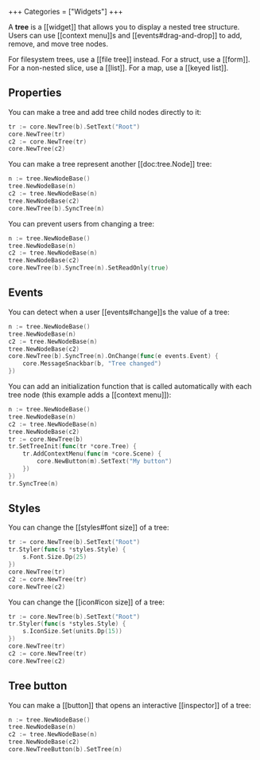 +++
Categories = ["Widgets"]
+++

A **tree** is a [[widget]] that allows you to display a nested tree structure. Users can use [[context menu]]s and [[events#drag-and-drop]] to add, remove, and move tree nodes.

For filesystem trees, use a [[file tree]] instead. For a struct, use a [[form]]. For a non-nested slice, use a [[list]]. For a map, use a [[keyed list]].

## Properties

You can make a tree and add tree child nodes directly to it:

```Go
tr := core.NewTree(b).SetText("Root")
core.NewTree(tr)
c2 := core.NewTree(tr)
core.NewTree(c2)
```

You can make a tree represent another [[doc:tree.Node]] tree:

```Go
n := tree.NewNodeBase()
tree.NewNodeBase(n)
c2 := tree.NewNodeBase(n)
tree.NewNodeBase(c2)
core.NewTree(b).SyncTree(n)
```

You can prevent users from changing a tree:

```Go
n := tree.NewNodeBase()
tree.NewNodeBase(n)
c2 := tree.NewNodeBase(n)
tree.NewNodeBase(c2)
core.NewTree(b).SyncTree(n).SetReadOnly(true)
```

## Events

You can detect when a user [[events#change]]s the value of a tree:

```Go
n := tree.NewNodeBase()
tree.NewNodeBase(n)
c2 := tree.NewNodeBase(n)
tree.NewNodeBase(c2)
core.NewTree(b).SyncTree(n).OnChange(func(e events.Event) {
    core.MessageSnackbar(b, "Tree changed")
})
```

You can add an initialization function that is called automatically with each tree node (this example adds a [[context menu]]):

```Go
n := tree.NewNodeBase()
tree.NewNodeBase(n)
c2 := tree.NewNodeBase(n)
tree.NewNodeBase(c2)
tr := core.NewTree(b)
tr.SetTreeInit(func(tr *core.Tree) {
    tr.AddContextMenu(func(m *core.Scene) {
        core.NewButton(m).SetText("My button")
    })
})
tr.SyncTree(n)
```

## Styles

You can change the [[styles#font size]] of a tree:

```Go
tr := core.NewTree(b).SetText("Root")
tr.Styler(func(s *styles.Style) {
    s.Font.Size.Dp(25)
})
core.NewTree(tr)
c2 := core.NewTree(tr)
core.NewTree(c2)
```

You can change the [[icon#icon size]] of a tree:

```Go
tr := core.NewTree(b).SetText("Root")
tr.Styler(func(s *styles.Style) {
    s.IconSize.Set(units.Dp(15))
})
core.NewTree(tr)
c2 := core.NewTree(tr)
core.NewTree(c2)
```

## Tree button

You can make a [[button]] that opens an interactive [[inspector]] of a tree:

```Go
n := tree.NewNodeBase()
tree.NewNodeBase(n)
c2 := tree.NewNodeBase(n)
tree.NewNodeBase(c2)
core.NewTreeButton(b).SetTree(n)
```
